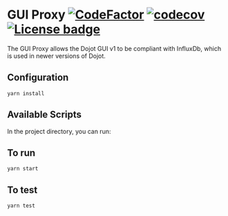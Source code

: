 # GUI Proxy [![CodeFactor](https://www.codefactor.io/repository/github/cfrancisco/gui_v1_proxy/badge)](https://www.codefactor.io/repository/github/cfrancisco/gui_v1_proxy) [![codecov](https://codecov.io/gh/cfrancisco/gui_v1_proxy/branch/development/graph/badge.svg)](https://codecov.io/gh/cfrancisco/gui_v1_proxy) [![License badge](https://img.shields.io/badge/License-Apache%202.0-blue.svg)](https://opensource.org/licenses/Apache-2.0)


The GUI Proxy allows the Dojot GUI v1 to be compliant with InfluxDb, which is used in newer versions of Dojot.

## Configuration

```shell
yarn install
```
## Available Scripts

In the project directory, you can run:

## To run

```shell
yarn start
```

## To test

```shell
yarn test
```



